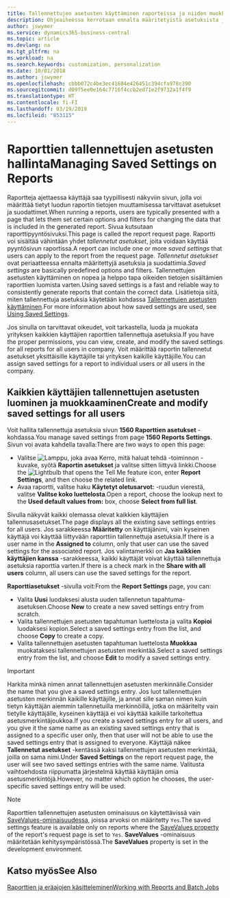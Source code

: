 ```yaml
---
title: Tallennettujen asetusten käyttäminen raporteissa ja niiden muokkaaminen | Microsoft Docs
description: Ohjeaiheessa kerrotaan ennalta määritetyistä asetuksista ja suodattimista, joilla raportti mukautetaan ja luodaan oikeita tietoja.
author: jswymer
ms.service: dynamics365-business-central
ms.topic: article
ms.devlang: na
ms.tgt_pltfrm: na
ms.workload: na
ms.search.keywords: customization, personalization
ms.date: 10/01/2018
ms.author: jswymer
ms.openlocfilehash: cbbb072c4be3ec41684e426451c394cfa978c390
ms.sourcegitcommit: d09f5ee0e164c7716f4ccb2ed71e2f9732a1f4f9
ms.translationtype: HT
ms.contentlocale: fi-FI
ms.lasthandoff: 03/19/2019
ms.locfileid: "853115"
---
```

# <a name="managing-saved-settings-on-reports"></a><span data-ttu-id="2f01f-103">Raporttien tallennettujen asetusten hallinta</span><span class="sxs-lookup"><span data-stu-id="2f01f-103">Managing Saved Settings on Reports</span></span>
<span data-ttu-id="2f01f-104">Raportteja ajettaessa käyttäjä saa tyypillisesti näkyviin sivun, jolla voi määrittää tietyt luodun raportin tietojen muuttamisessa tarvittavat asetukset ja suodattimet.</span><span class="sxs-lookup"><span data-stu-id="2f01f-104">When running a reports, users are typically presented with a page that lets them set certain options and filters for changing the data that is included in the generated report.</span></span> <span data-ttu-id="2f01f-105">Sivua kutsutaan raporttipyyntösivuksi.</span><span class="sxs-lookup"><span data-stu-id="2f01f-105">This page is called the report request page.</span></span> <span data-ttu-id="2f01f-106">Raportti voi sisältää vähintään yhdet *tallennetut asetukset*, joita voidaan käyttää pyyntösivun raportissa.</span><span class="sxs-lookup"><span data-stu-id="2f01f-106">A report can include one or more *saved settings* that users can apply to the report from the request page.</span></span> <span data-ttu-id="2f01f-107">*Tallennetut asetukset* ovat periaatteessa ennalta määritettyjä asetuksia ja suodattimia.</span><span class="sxs-lookup"><span data-stu-id="2f01f-107">*Saved settings* are basically predefined options and filters.</span></span> <span data-ttu-id="2f01f-108">Tallennettujen asetusten käyttäminen on nopea ja helppo tapa oikeiden tietojen sisältämien raporttien luomista varten.</span><span class="sxs-lookup"><span data-stu-id="2f01f-108">Using saved settings is a fast and reliable way to consistently generate reports that contain the correct data.</span></span> <span data-ttu-id="2f01f-109">Lisätietoja siitä, miten tallennettuja asetuksia käytetään kohdassa [Tallennettujen asetusten käyttäminen](ui-work-report.md#SavedSettings).</span><span class="sxs-lookup"><span data-stu-id="2f01f-109">For more information about how saved settings are used, see [Using Saved Settings](ui-work-report.md#SavedSettings).</span></span>

<span data-ttu-id="2f01f-110">Jos sinulla on tarvittavat oikeudet, voit tarkastella, luoda ja muokata yrityksen kaikkien käyttäjien raporttien tallennettuja asetuksia.</span><span class="sxs-lookup"><span data-stu-id="2f01f-110">If you have the proper permissions, you can view, create, and modify the saved settings for all reports for all users in company.</span></span> <span data-ttu-id="2f01f-111">Voit määrittää raportin tallennetut asetukset yksittäisille käyttäjille tai yrityksen kaikille käyttäjille.</span><span class="sxs-lookup"><span data-stu-id="2f01f-111">You can assign saved settings for a report to individual users or all users in the company.</span></span>

<!--
## Apply saved settings to a report
1. Open the report.

   The report request page appears.    
2. In the **Saved Settings** section of the page, set the **Name** field  to the saved settings that you want to use.

   The **Saved Settings** section only appears if the report has been run before or if there are existing saved settings entries. The saved settings entry called **Last used options and filters** is always available. These settings are the option and filter values that were used the last time you ran the report.

-->

## <a name="create-and-modify-saved-settings-for-all-users"></a><span data-ttu-id="2f01f-112">Kaikkien käyttäjien tallennettujen asetusten luominen ja muokkaaminen</span><span class="sxs-lookup"><span data-stu-id="2f01f-112">Create and modify saved settings for all users</span></span>
<span data-ttu-id="2f01f-113">Voit hallita tallennettuja asetuksia sivun **1560 Raporttien asetukset** -kohdassa.</span><span class="sxs-lookup"><span data-stu-id="2f01f-113">You manage saved settings from page **1560 Reports Settings**.</span></span> <span data-ttu-id="2f01f-114">Sivun voi avata kahdella tavalla:</span><span class="sxs-lookup"><span data-stu-id="2f01f-114">There are two ways to open this page:</span></span>
-   <span data-ttu-id="2f01f-115">Valitse ![Lamppu, joka avaa Kerro, mitä haluat tehdä -toiminnon](media/ui-search/search_small.png "Kerro, mitä haluat tehdä") -kuvake, syötä **Raportin asetukset** ja valitse sitten liittyvä linkki.</span><span class="sxs-lookup"><span data-stu-id="2f01f-115">Choose the ![Lightbulb that opens the Tell Me feature](media/ui-search/search_small.png "Tell me what you want to do") icon, enter **Report Settings**, and then choose the related link.</span></span>
-   <span data-ttu-id="2f01f-116">Avaa raportti, valitse haku **Käytetyt oletusarvot:** -ruudun vierestä, valitse **Valitse koko luettelosta**.</span><span class="sxs-lookup"><span data-stu-id="2f01f-116">Open a report, choose the lookup next to the **Used default values from:** box, choose **Select from full list**.</span></span>

<span data-ttu-id="2f01f-117">Sivulla näkyvät kaikki olemassa olevat kaikkien käyttäjien tallennusasetukset.</span><span class="sxs-lookup"><span data-stu-id="2f01f-117">The page displays all the existing save settings entries for all users.</span></span> <span data-ttu-id="2f01f-118">Jos sarakkeessa **Määritetty** on käyttäjänimi, vain kyseinen käyttäjä voi käyttää liittyvään raporttiin tallennettuja asetuksia.</span><span class="sxs-lookup"><span data-stu-id="2f01f-118">If there is a user name in the **Assigned to** column, only that user can use the saved settings for the associated report.</span></span> <span data-ttu-id="2f01f-119">Jos valintamerkki on **Jaa kaikkien käyttäjien kanssa** -sarakkeessa, kaikki käyttäjät voivat käyttää tallennettuja asetuksia raporttia varten.</span><span class="sxs-lookup"><span data-stu-id="2f01f-119">If there is a check mark in the **Share with all users** column, all users can use the saved settings for the report.</span></span>

<span data-ttu-id="2f01f-120">**Raporttiasetukset** -sivulla voit:</span><span class="sxs-lookup"><span data-stu-id="2f01f-120">From the **Report Settings** page, you can:</span></span>
-   <span data-ttu-id="2f01f-121">Valita **Uusi** luodaksesi alusta uuden tallennetun tapahtuma-asetuksen.</span><span class="sxs-lookup"><span data-stu-id="2f01f-121">Choose **New** to create a new saved settings entry from scratch.</span></span>
-   <span data-ttu-id="2f01f-122">Valita tallennettujen asetusten tapahtuman luettelosta ja valita **Kopioi** luodaksesi kopion.</span><span class="sxs-lookup"><span data-stu-id="2f01f-122">Select a saved settings entry from the list, and choose **Copy** to create a copy.</span></span>
-   <span data-ttu-id="2f01f-123">Valita tallennettujen asetusten tapahtuman luettelosta **Muokkaa** muokataksesi tallennettujen asetusten merkintää.</span><span class="sxs-lookup"><span data-stu-id="2f01f-123">Select a saved settings entry from the list, and choose **Edit** to modify a saved settings entry.</span></span>


> [!Important]
> <span data-ttu-id="2f01f-124">Harkita minkä nimen annat tallennettujen asetusten merkinnälle.</span><span class="sxs-lookup"><span data-stu-id="2f01f-124">Consider the name that you give a saved settings entry.</span></span> <span data-ttu-id="2f01f-125">Jos luot tallennettujen asetusten merkinnän kaikille käyttäjille, ja annat sille saman nimen kuin tietyn käyttäjän aiemmin tallennetuilla merkinnöillä, jotka on määritelty vain tietylle käyttäjälle, kyseinen käyttäjä ei voi käyttää kaikille tarkoitettua asetusmerkintäjoukkoa.</span><span class="sxs-lookup"><span data-stu-id="2f01f-125">If you create a saved settings entry for all users, and you give it the same name as an existing saved settings entry that is assigned to a specific user only, then that user will not be able to use the saved settings entry that is assigned to everyone.</span></span>  <span data-ttu-id="2f01f-126">Käyttäjä näkee **Tallennetut asetukset** -kentässä kaksi tallennettujen asetusten merkintää, joilla on sama nimi.</span><span class="sxs-lookup"><span data-stu-id="2f01f-126">Under **Saved Settings** on the report request page, the user will see two saved settings entries with the same name.</span></span> <span data-ttu-id="2f01f-127">Valitusta vaihtoehdosta riippumatta järjestelmä käyttää käyttäjän omia asetusmerkintöjä.</span><span class="sxs-lookup"><span data-stu-id="2f01f-127">However, no matter which option he chooses, the user-specific saved settings entry will be used.</span></span>

> [!NOTE]
> <span data-ttu-id="2f01f-128">Raporttien tallennettujen asetusten ominaisuus on käytettävissä vain [SaveValues-ominaisuudessa](https://docs.microsoft.com/en-us/dynamics-nav/savevalues-property), joissa arvoksi on määritetty `Yes`.</span><span class="sxs-lookup"><span data-stu-id="2f01f-128">The saved settings feature is available only on reports where the [SaveValues property](https://docs.microsoft.com/en-us/dynamics-nav/savevalues-property) of the report's request page is set to `Yes`.</span></span> <span data-ttu-id="2f01f-129">**SaveValues** -ominaisuus määritetään kehitysympäristössä.</span><span class="sxs-lookup"><span data-stu-id="2f01f-129">The **SaveValues** property is set in the development environment.</span></span>  

## <a name="see-also"></a><span data-ttu-id="2f01f-130">Katso myös</span><span class="sxs-lookup"><span data-stu-id="2f01f-130">See Also</span></span>
[<span data-ttu-id="2f01f-131">Raporttien ja eräajojen käsitteleminen</span><span class="sxs-lookup"><span data-stu-id="2f01f-131">Working with Reports and Batch Jobs</span></span>](ui-work-report.md)  
